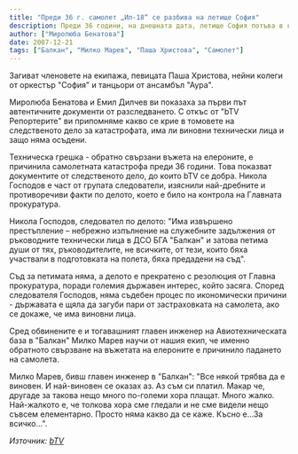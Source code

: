 ```yaml
---
title: "Преди 36 г. самолет „Ил-18“ се разбива на летище София"
description: Преди 36 години, на днешната дата, летище София потъва в кръв. Самолет „ИЛ-18“, току що излязъл от ремонт, катастрофира при излитане. В него е българската културна делегация, тръгнала на турне в Алжир.
author: ["Миролюба Бенатова"]
date: 2007-12-21
tags: ["Балкан", "Милко Марев", "Паша Христова", "Самолет"]
---
```


Загиват членовете на екипажа, певицата Паша Христова, нейни колеги от оркестър "София" и танцьори от ансамбъл "Аура".

Миролюба Бенатова и Емил Дилчев ви показаха за първи път автентичните документи от разследването. С откъс от "bTV Репортерите" ви припомняме какво се крие в томовете на следственото дело за катастрофата, има ли виновни технически лица и защо няма осъдени.

Техническа грешка - обратно свързани въжета на елероните, е причинила самолетната катастрофа преди 36 години. Това показват документите от следственото дело, до които bTV се добра. Никола Господов е част от групата следователи, изяснили най-дребните и противоречиви факти по делото, което е било на контрола на Главната прокуратура.

Никола Господов, следовател по делото: "Има извършено престъпление – небрежно изпълнение на служебните задължения от ръководните технически лица в ДСО БГА "Балкан" и затова петима души от тях, ръководителите, не всичките, от тези, които бяха участвали в подготовката на полета, бяха предадени на съд".

Съд за петимата няма, а делото е прекратено с резолюция от Главна прокуратура, поради големия държавен интерес, който засяга. Според следователя Господов, няма съдебен процес по икономически причини - държавата е щяла да загуби пари от застраховката на самолета, ако се докаже, че има виновни лица.

Сред обвинените е и тогавашният главен инженер на Авиотехническата база в "Балкан" Милко Марев научи от нашия екип, че именно обратното свързване на въжетата на елероните е причинило падането на самолета.

Милко Марев, бивш главен инженер в "Балкан": "Все някой трябва да е виновен. И най-виновен се оказах аз. Аз съм си платил. Макар че, другаде за такова нещо много по-големи хора плащат. Много жалко. Най-жалкото е, че толкова хора сме гледали и не сме видели нещо съвсем елементарно. Просто няма какво да се каже. Късно е...За всичко...".

*Източник: [bTV](https://btvnovinite.bg/62368-Predi_36_g_samolet_&amp;quot;Il18&amp;quot;_se_razbiva_na_letishte_Sofia.html)*
